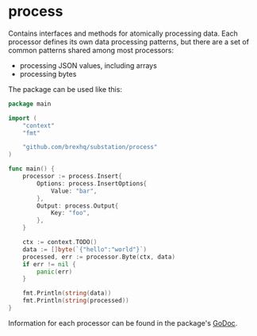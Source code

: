 # process
Contains interfaces and methods for atomically processing data. Each processor defines its own data processing patterns, but there are a set of common patterns shared among most processors:
- processing JSON values, including arrays
- processing bytes

The package can be used like this:
```go
package main

import (
	"context"
	"fmt"

	"github.com/brexhq/substation/process"
)

func main() {
	processor := process.Insert{
		Options: process.InsertOptions{
			Value: "bar",
		},
		Output: process.Output{
			Key: "foo",
		},
	}

	ctx := context.TODO()
	data := []byte(`{"hello":"world"}`)
	processed, err := processor.Byte(ctx, data)
	if err != nil {
		panic(err)
	}

	fmt.Println(string(data))
	fmt.Println(string(processed))
}
```

Information for each processor can be found in the package's [GoDoc](https://pkg.go.dev/github.com/brexhq/substation/process).
